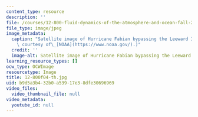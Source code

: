 ```yaml
---
content_type: resource
description: ''
file: /courses/12-800-fluid-dynamics-of-the-atmosphere-and-ocean-fall-2004/b9d5a3b432b0a53917e38dfe30696969_12-800f04-th.jpg
file_type: image/jpeg
image_metadata:
  caption: "Satellite image of Hurricane Fabian bypassing the Leeward Islands. (Image\
    \ courtesy of\_[NOAA](https://www.noaa.gov/).)"
  credit: ''
  image-alt: Satellite image of Hurricane Fabian bypassing the Leeward Islands.
learning_resource_types: []
ocw_type: OCWImage
resourcetype: Image
title: 12-800f04-th.jpg
uid: b9d5a3b4-32b0-a539-17e3-8dfe30696969
video_files:
  video_thumbnail_file: null
video_metadata:
  youtube_id: null
---
```


